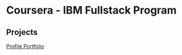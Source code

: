 # Coursera - IBM Fullstack Program


## Projects
[Profile Portfolio](https://dagogue671.github.io/coursera-IBM-portfolio-project/)
